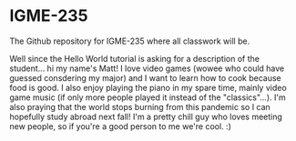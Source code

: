 # IGME-235
The Github repository for IGME-235 where all classwork will be.

Well since the Hello World tutorial is asking for a description of the student... hi my name's Matt! I love video games (wowee who could have guessed consdering my major) and I want to learn how to cook because food is good. I also enjoy playing the piano in my spare time, mainly video game music (if only more people played it instead of the "classics"...). I'm also praying that the world stops burning from this pandemic so I can hopefully study abroad next fall! I'm a pretty chill guy who loves meeting new people, so if you're a good person to me we're cool. :)
